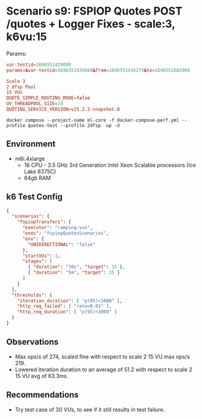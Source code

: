 # Scenario s9: FSPIOP Quotes POST /quotes + Logger Fixes - scale:3, k6vu:15

Params:
```conf
var-testid=1696552439080
params=&var-testid=1696552439080&from=1696552436273&to=1696552682900

Scale 3
2 dfsp Pool
15 VUs
QUOTE_SIMPLE_ROUTING_MODE=false
UV_THREADPOOL_SIZE=24
QUOTING_SERVICE_VERSION=v15.2.2-snapshot.0
```

```
docker compose --project-name ml-core -f docker-compose-perf.yml --profile quotes-test --profile 2dfsp  up -d
```

## Environment

- m6i.4xlarge
  - 16 CPU - 3.5 GHz 3rd Generation Intel Xeon Scalable processors (Ice Lake 8375C)
  - 64gb RAM


## k6 Test Config

```json
{
  "scenarios": {
    "fspiopTransfers": {
      "executor": "ramping-vus",
      "exec": "fspiopQuotesScenarios",
      "env": {
        "UNIDIRECTIONAL": "false"
      },
      "startVUs": 1,
      "stages": [
        { "duration": "30s", "target": 15 },
        { "duration": "5m", "target": 15 }
      ]
    }
  },
  "thresholds": {
    "iteration_duration": [ "p(95)<1000" ],
    "http_req_failed": [ "rate<0.01" ],
    "http_req_duration": [ "p(95)<1000" ]
  }
}
```

## Observations

- Max ops/s of 274, scaled fine with respect to scale 2 15 VU max ops/s 219.
- Lowered iteration duration to an average of 51.2 with respect to scale 2 15 VU avg of 63.3ms.


## Recommendations

- Try test case of 30 VUs, to see if it still results in test failure.
